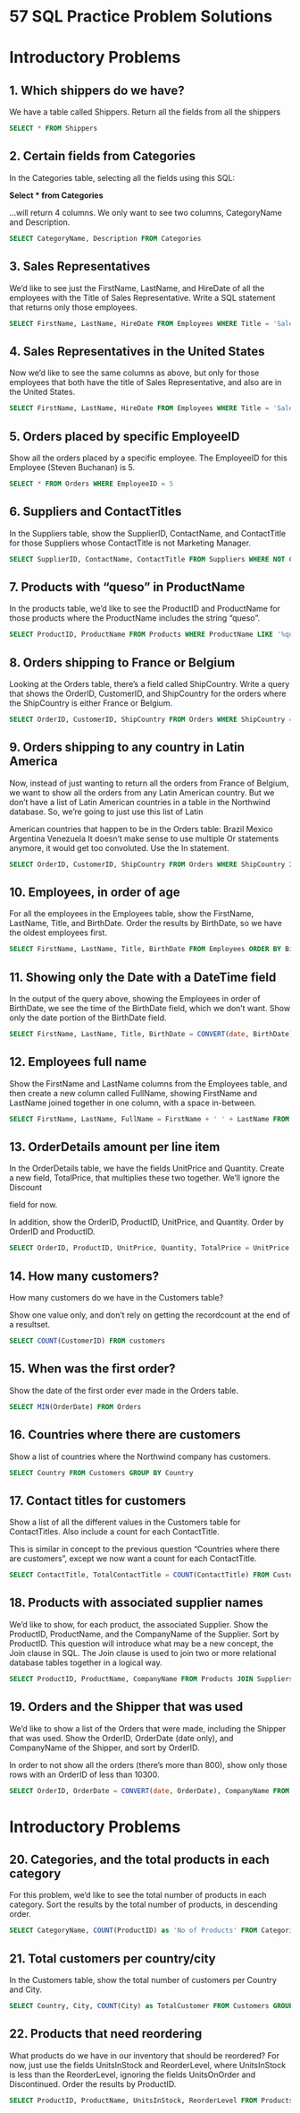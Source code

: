 # 57 SQL Practice Problem Solutions

# Introductory Problems

## 1. Which shippers do we have?

We have a table called Shippers. Return all the fields from all the shippers

```sql
SELECT * FROM Shippers
```

## 2. Certain fields from Categories

In the Categories table, selecting all the fields using this SQL:

**Select * from Categories**

…will return 4 columns. We only want to see two columns, CategoryName and Description.

```sql
SELECT CategoryName, Description FROM Categories
```

## 3. Sales Representatives

We’d like to see just the FirstName, LastName, and HireDate of all the employees with the Title of Sales Representative. Write a SQL statement that returns only those employees.

```sql
SELECT FirstName, LastName, HireDate FROM Employees WHERE Title = 'Sales Representative'
```

## 4. Sales Representatives in the United States

Now we’d like to see the same columns as above, but only for those employees that both have the title of Sales Representative, and also are in the United States.

```sql
SELECT FirstName, LastName, HireDate FROM Employees WHERE Title = 'Sales Representative' AND Country = 'USA'
```

## 5. Orders placed by specific EmployeeID

Show all the orders placed by a specific employee. The EmployeeID for this Employee (Steven Buchanan) is 5.

```sql
SELECT * FROM Orders WHERE EmployeeID = 5
```

## 6. Suppliers and ContactTitles

In the Suppliers table, show the SupplierID, ContactName, and ContactTitle for those Suppliers whose ContactTitle is not Marketing Manager.

```sql
SELECT SupplierID, ContactName, ContactTitle FROM Suppliers WHERE NOT ContactTitle = 'Marketing Manager'
```

## 7. Products with “queso” in ProductName

In the products table, we’d like to see the ProductID and ProductName for those products where the ProductName includes the string “queso”.

```sql
SELECT ProductID, ProductName FROM Products WHERE ProductName LIKE '%queso%'
```

## 8. Orders shipping to France or Belgium

Looking at the Orders table, there’s a field called ShipCountry. Write a query that shows the OrderID, CustomerID, and ShipCountry for the orders where the ShipCountry is either France or Belgium.

```sql
SELECT OrderID, CustomerID, ShipCountry FROM Orders WHERE ShipCountry = 'France' OR ShipCountry = 'Belgium'
```

## 9. Orders shipping to any country in Latin America

Now, instead of just wanting to return all the orders from France of Belgium, we want to show all the orders from any Latin American country. But we don’t have a list of Latin American countries in a table in the Northwind database. So, we’re going to just use this list of Latin

American countries that happen to be in the Orders table: Brazil Mexico Argentina Venezuela It doesn’t make sense to use multiple Or statements anymore, it would get too convoluted. Use the In statement.

```sql
SELECT OrderID, CustomerID, ShipCountry FROM Orders WHERE ShipCountry IN ('Brazil', 'Mexico', 'Argentina', 'Venezuela')
```

## 10. Employees, in order of age

For all the employees in the Employees table, show the FirstName, LastName, Title, and BirthDate. Order the results by BirthDate, so we have the oldest employees first.

```sql
SELECT FirstName, LastName, Title, BirthDate FROM Employees ORDER BY BirthDate ASC
```

## 11. Showing only the Date with a DateTime field

In the output of the query above, showing the Employees in order of BirthDate, we see the time of the BirthDate field, which we don’t want. Show only the date portion of the BirthDate field.

```sql
SELECT FirstName, LastName, Title, BirthDate = CONVERT(date, BirthDate) FROM Employees ORDER BY BirthDate ASC
```

## 12. Employees full name

Show the FirstName and LastName columns from the Employees table, and then create a new column called FullName, showing FirstName and LastName joined together in one column, with a space in-between.

```sql
SELECT FirstName, LastName, FullName = FirstName + ' ' + LastName FROM Employees
```

## 13. OrderDetails amount per line item

In the OrderDetails table, we have the fields UnitPrice and Quantity. Create a new field, TotalPrice, that multiplies these two together. We’ll ignore the Discount

field for now.

In addition, show the OrderID, ProductID, UnitPrice, and Quantity. Order by OrderID and ProductID.

```sql
SELECT OrderID, ProductID, UnitPrice, Quantity, TotalPrice = UnitPrice * Quantity FROM OrderDetails ORDER BY OrderID, ProductID
```

## 14. How many customers?

How many customers do we have in the Customers table?

Show one value only, and don’t rely on getting the recordcount at the end of a resultset.

```sql
SELECT COUNT(CustomerID) FROM customers
```

## 15. When was the first order?

Show the date of the first order ever made in the Orders table.

```sql
SELECT MIN(OrderDate) FROM Orders
```

## 16. Countries where there are customers

Show a list of countries where the Northwind company has customers.

```sql
SELECT Country FROM Customers GROUP BY Country
```

## 17. Contact titles for customers

Show a list of all the different values in the Customers table for ContactTitles. Also include a count for each ContactTitle.

This is similar in concept to the previous question “Countries where there are customers”, except we now want a count for each ContactTitle.

```sql
SELECT ContactTitle, TotalContactTitle = COUNT(ContactTitle) FROM Customers GROUP BY ContactTitle ORDER BY TotalContactTitle DESC
```

## 18. Products with associated supplier names

We’d like to show, for each product, the associated Supplier. Show the ProductID, ProductName, and the CompanyName of the Supplier. Sort by ProductID. This question will introduce what may be a new concept, the Join clause in SQL. The Join clause is used to join two or more relational database tables together in a logical way.

```sql
SELECT ProductID, ProductName, CompanyName FROM Products JOIN Suppliers ON Products.SupplierID = Suppliers.SupplierID ORDER BY ProductID
```

## 19. Orders and the Shipper that was used

We’d like to show a list of the Orders that were made, including the Shipper that was used. Show the OrderID, OrderDate (date only), and CompanyName of the Shipper, and sort by OrderID.

In order to not show all the orders (there’s more than 800), show only those rows with an OrderID of less than 10300.

```sql
SELECT OrderID, OrderDate = CONVERT(date, OrderDate), CompanyName FROM Orders JOIN Shippers ON Orders.shipVia = shippers.ShipperID WHERE OrderID < 10300
```

# Introductory Problems

## 20. Categories, and the total products in each category
For this problem, we’d like to see the total number of products in each category. Sort the results by the total number of products, in descending order.
```sql
SELECT CategoryName, COUNT(ProductID) as 'No of Products' FROM Categories JOIN Products ON Categories.CategoryID = Products.CategoryID GROUP BY CategoryName ORDER BY 'No of Products' DESC
```

## 21. Total customers per country/city
In the Customers table, show the total number of customers per Country and City.
```sql
SELECT Country, City, COUNT(City) as TotalCustomer FROM Customers GROUP BY Country, City ORDER BY TotalCustomer DESC
```

## 22. Products that need reordering
What products do we have in our inventory that should be reordered? For now, just use the fields UnitsInStock and ReorderLevel, where UnitsInStock is less than the ReorderLevel, ignoring the fields UnitsOnOrder and Discontinued.
Order the results by ProductID.
```sql
SELECT ProductID, ProductName, UnitsInStock, ReorderLevel FROM Products Where UnitsInStock < ReorderLevel ORDER BY ProductID
```